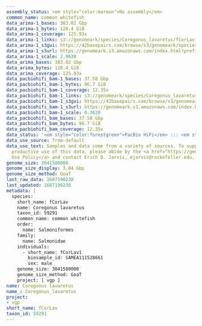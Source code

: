 ```yaml
---
assembly_status: <em style="color:maroon">No assembly</em>
common_name: common whitefish
data_arima-1_bases: 383.02 Gbp
data_arima-1_bytes: 120.4 GiB
data_arima-1_coverage: 125.93x
data_arima-1_links: s3://genomeark/species/Coregonus_lavaretus/fCorLav1/genomic_data/arima/<br>
data_arima-1_s3gui: https://42basepairs.com/browse/s3/genomeark/species/Coregonus_lavaretus/fCorLav1/genomic_data/arima/
data_arima-1_s3url: https://genomeark.s3.amazonaws.com/index.html?prefix=species/Coregonus_lavaretus/fCorLav1/genomic_data/arima/
data_arima-1_scale: 2.9630
data_arima_bases: 383.02 Gbp
data_arima_bytes: 120.4 GiB
data_arima_coverage: 125.93x
data_pacbiohifi_bam-1_bases: 37.58 Gbp
data_pacbiohifi_bam-1_bytes: 96.7 GiB
data_pacbiohifi_bam-1_coverage: 12.35x
data_pacbiohifi_bam-1_links: s3://genomeark/species/Coregonus_lavaretus/fCorLav1/genomic_data/pacbio_hifi/<br>
data_pacbiohifi_bam-1_s3gui: https://42basepairs.com/browse/s3/genomeark/species/Coregonus_lavaretus/fCorLav1/genomic_data/pacbio_hifi/
data_pacbiohifi_bam-1_s3url: https://genomeark.s3.amazonaws.com/index.html?prefix=species/Coregonus_lavaretus/fCorLav1/genomic_data/pacbio_hifi/
data_pacbiohifi_bam-1_scale: 0.3620
data_pacbiohifi_bam_bases: 37.58 Gbp
data_pacbiohifi_bam_bytes: 96.7 GiB
data_pacbiohifi_bam_coverage: 12.35x
data_status: '<em style="color:forestgreen">PacBio HiFi</em> ::: <em style="color:forestgreen">Arima</em>'
data_use_source: from-default
data_use_text: Samples and data come from a variety of sources. To support fair and
  productive use of this data, please abide by the <a href="https://genome10k.soe.ucsc.edu/data-use-policies/">Data
  Use Policy</a> and contact Erich D. Jarvis, ejarvis@rockefeller.edu, with any questions.
genome_size: 3041580000
genome_size_display: 3.04 Gbp
genome_size_method: GoaT
last_raw_data: 1687190238
last_updated: 1687190238
metadata: |
  species:
    short_name: fCorLav
    name: Coregonus lavaretus
    taxon_id: 59291
    common_name: common whitefish
    order:
      name: Salmoniformes
    family:
      name: Salmonidae
    individuals:
      - short_name: fCorLav1
        biosample_id: SAMEA111528661
        sex: male
    genome_size: 3041580000
    genome_size_method: GoaT
    project: [ vgp ]
name: Coregonus lavaretus
name_: Coregonus_lavaretus
project:
- vgp
short_name: fCorLav
taxon_id: 59291
---
```

